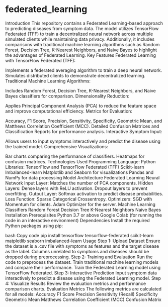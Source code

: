 # federated_learning
Introduction
This repository contains a Federated Learning-based approach to predicting diseases from symptom data. The model utilizes TensorFlow Federated (TFF) to train a decentralized neural network across multiple simulated clients while maintaining data privacy. Additionally, it includes comparisons with traditional machine learning algorithms such as Random Forest, Decision Tree, K-Nearest Neighbors, and Naive Bayes to highlight the advantages of Federated Learning.
Key Features
Federated Learning with TensorFlow Federated (TFF):

Implements a federated averaging algorithm to train a deep neural network.
Simulates distributed clients to demonstrate decentralized learning.
Traditional Machine Learning Algorithms:

Includes Random Forest, Decision Tree, K-Nearest Neighbors, and Naive Bayes classifiers for comparison.
Dimensionality Reduction:

Applies Principal Component Analysis (PCA) to reduce the feature space and improve computational efficiency.
Metrics for Evaluation:

Accuracy, F1 Score, Precision, Sensitivity, Specificity, Geometric Mean, and Matthews Correlation Coefficient (MCC).
Detailed Confusion Matrices and Classification Reports for performance analysis.
Interactive Symptom Input:

Allows users to input symptoms interactively and predict the disease using the trained model.
Comprehensive Visualizations:

Bar charts comparing the performance of classifiers.
Heatmaps for confusion matrices.
Technologies Used
Programming Language: Python
Libraries:
TensorFlow and TensorFlow Federated (TFF)
Scikit-learn
Imbalanced-learn
Matplotlib and Seaborn for visualizations
Pandas and NumPy for data processing
Model Architecture
Federated Learning Neural Network
Input Layer: Matches the number of PCA components.
Hidden Layers:
Dense layers with ReLU activation.
Dropout layers to prevent overfitting.
Output Layer: Softmax activation to predict disease probabilities.
Loss Function: Sparse Categorical Crossentropy.
Optimizers:
SGD with Momentum for clients.
Adam Optimizer for the server.
Machine Learning Classifiers
Random Forest
Decision Tree
K-Nearest Neighbors
Naive Bayes
Installation
Prerequisites
Python 3.7 or above
Google Colab (for running the code in an interactive environment)
Dependencies
Install the required Python packages using pip:

bash
Copy code
pip install tensorflow tensorflow-federated scikit-learn matplotlib seaborn imbalanced-learn
Usage
Step 1: Upload Dataset
Ensure the dataset is a .csv file with symptoms as features and the target disease as the label.
Columns unrelated to symptoms and diseases should be dropped during preprocessing.
Step 2: Training and Evaluation
Run the code to preprocess the dataset.
Train traditional machine learning models and compare their performance.
Train the Federated Learning model using TensorFlow Federated.
Step 3: Interactive Prediction
Input symptom data interactively to predict a disease using the Federated Learning model.
Step 4: Visualize Results
Review the evaluation metrics and performance comparison charts.
Evaluation Metrics
The following metrics are calculated for all models:
Accuracy
F1 Score
Precision
Sensitivity (Recall)
Specificity
Geometric Mean
Matthews Correlation Coefficient (MCC)
Confusion Matrix

